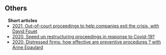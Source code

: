 ## Others

<h4 style="margin:0 10px 0;">Short articles</h4>

<ul style="margin:0 0 5px;">
  <li><a href="[http://cvpr2023.thecvf.com/](https://www.banque-france.fr/en/publications-and-statistics/publications/out-court-proceedings-help-companies-exit-crisis)"><autocolor>2021, Out-of-court proceedings to help companies exit the crisis, with David Fouet</autocolor></a></li>
  <li><a href="https://www.banque-france.fr/en/publications-and-statistics/publications/speed-restructuring-proceedings-response-covid-19"><autocolor>2020, Speed un restructuring proceedings in response to Covid-19?</autocolor></a></li>
  <li><a href="https://www.strategie.gouv.fr/english-articles/distressed-firms-how-effective-are-preventive-procedures#:~:text=The%20numbers%20speak%20for%20themselves,explanations%20for%20this%2035%25%20difference."><autocolor>2020, Distressed firms: how effective are preventive procedures ? with Anne Epaulard</autocolor></a></li>
</ul>

